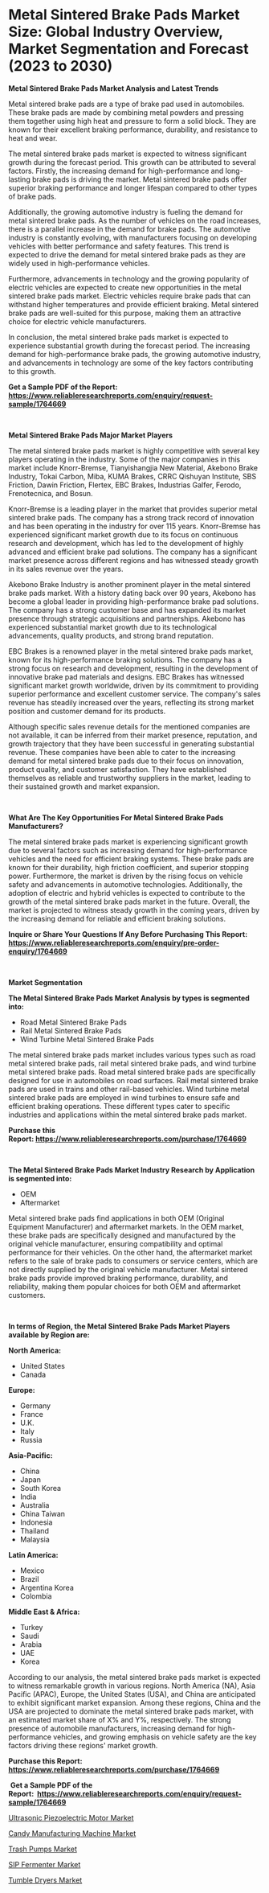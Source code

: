<p><h1>Metal Sintered Brake Pads Market Size: Global Industry Overview, Market Segmentation and Forecast (2023 to 2030)</h1></p><p><strong>Metal Sintered Brake Pads Market Analysis and Latest Trends</strong></p>
<p><p>Metal sintered brake pads are a type of brake pad used in automobiles. These brake pads are made by combining metal powders and pressing them together using high heat and pressure to form a solid block. They are known for their excellent braking performance, durability, and resistance to heat and wear.</p><p>The metal sintered brake pads market is expected to witness significant growth during the forecast period. This growth can be attributed to several factors. Firstly, the increasing demand for high-performance and long-lasting brake pads is driving the market. Metal sintered brake pads offer superior braking performance and longer lifespan compared to other types of brake pads.</p><p>Additionally, the growing automotive industry is fueling the demand for metal sintered brake pads. As the number of vehicles on the road increases, there is a parallel increase in the demand for brake pads. The automotive industry is constantly evolving, with manufacturers focusing on developing vehicles with better performance and safety features. This trend is expected to drive the demand for metal sintered brake pads as they are widely used in high-performance vehicles.</p><p>Furthermore, advancements in technology and the growing popularity of electric vehicles are expected to create new opportunities in the metal sintered brake pads market. Electric vehicles require brake pads that can withstand higher temperatures and provide efficient braking. Metal sintered brake pads are well-suited for this purpose, making them an attractive choice for electric vehicle manufacturers.</p><p>In conclusion, the metal sintered brake pads market is expected to experience substantial growth during the forecast period. The increasing demand for high-performance brake pads, the growing automotive industry, and advancements in technology are some of the key factors contributing to this growth.</p></p>
<p><strong>Get a Sample PDF of the Report:&nbsp; <a href="https://www.reliableresearchreports.com/enquiry/request-sample/1764669">https://www.reliableresearchreports.com/enquiry/request-sample/1764669</a></strong></p>
<p>&nbsp;</p>
<p><strong>Metal Sintered Brake Pads Major Market Players</strong></p>
<p><p>The metal sintered brake pads market is highly competitive with several key players operating in the industry. Some of the major companies in this market include Knorr-Bremse, Tianyishangjia New Material, Akebono Brake Industry, Tokai Carbon, Miba, KUMA Brakes, CRRC Qishuyan Institute, SBS Friction, Dawin Friction, Flertex, EBC Brakes, Industrias Galfer, Ferodo, Frenotecnica, and Bosun.</p><p>Knorr-Bremse is a leading player in the market that provides superior metal sintered brake pads. The company has a strong track record of innovation and has been operating in the industry for over 115 years. Knorr-Bremse has experienced significant market growth due to its focus on continuous research and development, which has led to the development of highly advanced and efficient brake pad solutions. The company has a significant market presence across different regions and has witnessed steady growth in its sales revenue over the years.</p><p>Akebono Brake Industry is another prominent player in the metal sintered brake pads market. With a history dating back over 90 years, Akebono has become a global leader in providing high-performance brake pad solutions. The company has a strong customer base and has expanded its market presence through strategic acquisitions and partnerships. Akebono has experienced substantial market growth due to its technological advancements, quality products, and strong brand reputation.</p><p>EBC Brakes is a renowned player in the metal sintered brake pads market, known for its high-performance braking solutions. The company has a strong focus on research and development, resulting in the development of innovative brake pad materials and designs. EBC Brakes has witnessed significant market growth worldwide, driven by its commitment to providing superior performance and excellent customer service. The company's sales revenue has steadily increased over the years, reflecting its strong market position and customer demand for its products.</p><p>Although specific sales revenue details for the mentioned companies are not available, it can be inferred from their market presence, reputation, and growth trajectory that they have been successful in generating substantial revenue. These companies have been able to cater to the increasing demand for metal sintered brake pads due to their focus on innovation, product quality, and customer satisfaction. They have established themselves as reliable and trustworthy suppliers in the market, leading to their sustained growth and market expansion.</p></p>
<p>&nbsp;</p>
<p><strong>What Are The Key Opportunities For Metal Sintered Brake Pads Manufacturers?</strong></p>
<p><p>The metal sintered brake pads market is experiencing significant growth due to several factors such as increasing demand for high-performance vehicles and the need for efficient braking systems. These brake pads are known for their durability, high friction coefficient, and superior stopping power. Furthermore, the market is driven by the rising focus on vehicle safety and advancements in automotive technologies. Additionally, the adoption of electric and hybrid vehicles is expected to contribute to the growth of the metal sintered brake pads market in the future. Overall, the market is projected to witness steady growth in the coming years, driven by the increasing demand for reliable and efficient braking solutions.</p></p>
<p><strong>Inquire or Share Your Questions If Any Before Purchasing This Report: <a href="https://www.reliableresearchreports.com/enquiry/pre-order-enquiry/1764669">https://www.reliableresearchreports.com/enquiry/pre-order-enquiry/1764669</a></strong></p>
<p>&nbsp;</p>
<p><strong>Market Segmentation</strong></p>
<p><strong>The Metal Sintered Brake Pads Market Analysis by types is segmented into:</strong></p>
<p><ul><li>Road Metal Sintered Brake Pads</li><li>Rail Metal Sintered Brake Pads</li><li>Wind Turbine Metal Sintered Brake Pads</li></ul></p>
<p><p>The metal sintered brake pads market includes various types such as road metal sintered brake pads, rail metal sintered brake pads, and wind turbine metal sintered brake pads. Road metal sintered brake pads are specifically designed for use in automobiles on road surfaces. Rail metal sintered brake pads are used in trains and other rail-based vehicles. Wind turbine metal sintered brake pads are employed in wind turbines to ensure safe and efficient braking operations. These different types cater to specific industries and applications within the metal sintered brake pads market.</p></p>
<p><strong>Purchase this Report:&nbsp;<a href="https://www.reliableresearchreports.com/purchase/1764669">https://www.reliableresearchreports.com/purchase/1764669</a></strong></p>
<p>&nbsp;</p>
<p><strong>The Metal Sintered Brake Pads Market Industry Research by Application is segmented into:</strong></p>
<p><ul><li>OEM</li><li>Aftermarket</li></ul></p>
<p><p>Metal sintered brake pads find applications in both OEM (Original Equipment Manufacturer) and aftermarket markets. In the OEM market, these brake pads are specifically designed and manufactured by the original vehicle manufacturer, ensuring compatibility and optimal performance for their vehicles. On the other hand, the aftermarket market refers to the sale of brake pads to consumers or service centers, which are not directly supplied by the original vehicle manufacturer. Metal sintered brake pads provide improved braking performance, durability, and reliability, making them popular choices for both OEM and aftermarket customers.</p></p>
<p>&nbsp;</p>
<p><strong>In terms of Region, the Metal Sintered Brake Pads Market Players available by Region are:</strong></p>
<p>
    <p> <strong> North America: </strong>
        <ul>
            <li>United States</li>
            <li>Canada</li>
        </ul>
        </p> 
    <p> <strong> Europe: </strong>
        <ul>
            <li>Germany</li>
            <li>France</li>
            <li>U.K.</li>
            <li>Italy</li>
            <li>Russia</li>
        </ul>
        </p> 
    <p> <strong> Asia-Pacific: </strong>
        <ul>
            <li>China</li>
            <li>Japan</li>
            <li>South Korea</li>
            <li>India</li>
            <li>Australia</li>
            <li>China Taiwan</li>
            <li>Indonesia</li>
            <li>Thailand</li>
            <li>Malaysia</li>
        </ul>
        </p> 
    <p> <strong> Latin America: </strong>
        <ul>
            <li>Mexico</li>
            <li>Brazil</li>
            <li>Argentina Korea</li>
            <li>Colombia</li>
        </ul>
        </p> 
    <p> <strong> Middle East & Africa: </strong>
        <ul>
            <li>Turkey</li>
            <li>Saudi</li>
            <li>Arabia</li>
            <li>UAE</li>
            <li>Korea</li>
        </ul>
    </p>
    </p>
<p><p>According to our analysis, the metal sintered brake pads market is expected to witness remarkable growth in various regions. North America (NA), Asia Pacific (APAC), Europe, the United States (USA), and China are anticipated to exhibit significant market expansion. Among these regions, China and the USA are projected to dominate the metal sintered brake pads market, with an estimated market share of X% and Y%, respectively. The strong presence of automobile manufacturers, increasing demand for high-performance vehicles, and growing emphasis on vehicle safety are the key factors driving these regions' market growth.</p></p>
<p><strong>Purchase this Report: <a href="https://www.reliableresearchreports.com/purchase/1764669">https://www.reliableresearchreports.com/purchase/1764669</a></strong></p>
<p>&nbsp;<strong>Get a Sample PDF of the Report:&nbsp;&nbsp;<a href="https://www.reliableresearchreports.com/enquiry/request-sample/1764669">https://www.reliableresearchreports.com/enquiry/request-sample/1764669</a></strong></p>
<p><strong></strong></p>
<p><p><a href="https://www.linkedin.com/pulse/ultrasonic-piezoelectric-motor-market-size-share-global-analysis-nq7ye/">Ultrasonic Piezoelectric Motor Market</a></p><p><a href="https://www.linkedin.com/pulse/candy-manufacturing-machine-market-size-share-amp-4glxe/">Candy Manufacturing Machine Market</a></p><p><a href="https://medium.com/@andem140256/trash-pumps-market-size-reveals-the-best-marketing-channels-in-global-industry-0ef5b5b47f68">Trash Pumps Market</a></p><p><a href="https://www.linkedin.com/pulse/sip-fermenter-market-research-report-provides-thorough-industry-dpv4e/">SIP Fermenter Market</a></p><p><a href="https://medium.com/@landis15236/tumble-dryers-market-insights-into-market-cagr-market-trends-and-growth-strategies-eea8d0d544b7">Tumble Dryers Market</a></p></p>